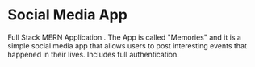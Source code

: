 # Social Media App

Full Stack MERN Application . The App is called "Memories" and it is a simple social media app that allows users to post interesting events that happened in their lives. Includes full authentication.
